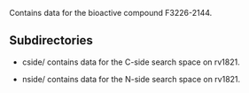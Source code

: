 Contains data for the bioactive compound F3226-2144.

## Subdirectories

- cside/ contains data for the C-side search space on rv1821.

- nside/ contains data for the N-side search space on rv1821.

